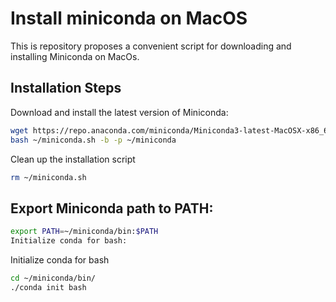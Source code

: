 # Install miniconda on MacOS

This is repository proposes a convenient script for downloading and installing Miniconda on MacOs. 

## Installation Steps
Download and install the latest version of Miniconda:

```sh
wget https://repo.anaconda.com/miniconda/Miniconda3-latest-MacOSX-x86_64.sh -O ~/miniconda.sh
bash ~/miniconda.sh -b -p ~/miniconda
```
Clean up the installation script  

```sh
rm ~/miniconda.sh
```

## Export Miniconda path to PATH:

```sh
export PATH=~/miniconda/bin:$PATH
Initialize conda for bash:
```
Initialize conda for bash

```sh
cd ~/miniconda/bin/
./conda init bash
```